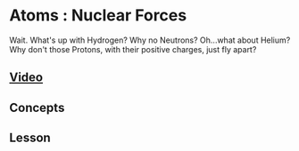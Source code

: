 # Atoms : Nuclear Forces
Wait. What's up with Hydrogen? Why no Neutrons? Oh...what about Helium? Why don't those Protons, with their positive charges, just fly apart?

## [Video]()

## Concepts

## Lesson